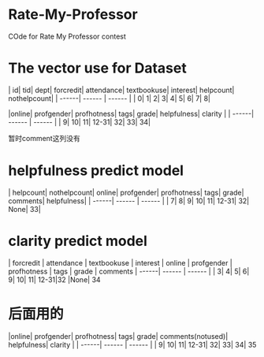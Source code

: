 # Rate-My-Professor
COde for Rate My Professor contest


# The vector use for Dataset
| id| tid| dept| forcredit| attendance| textbookuse| interest| helpcount| nothelpcount|
| ------| ------ | ------ |
| 0| 1| 2| 3| 4| 5| 6| 7| 8|

|online| profgender| profhotness| tags| grade| helpfulness| clarity |
| ------| ------ | ------ |
| 9| 10| 11| 12-31| 32| 33| 34|





暂时comment这列没有

# helpfulness predict model
| helpcount| nothelpcount| online| profgender| profhotness| tags| grade| comments| helpfulness|
| ------| ------ | ------ |
| 7| 8| 9| 10| 11| 12-31| 32| None| 33|

# clarity predict model
 | forcredit | attendance | textbookuse | interest | online | profgender | profhotness | tags | grade | comments
| ------| ------ | ------ |
| 3| 4| 5| 6| 9| 10| 11| 12-31|32 |None| 34

# 后面用的
|online| profgender| profhotness| tags| grade| comments(notused)| helpfulness| clarity |
| ------| ------ | ------ |
| 9| 10| 11| 12-31| 32| 33| 34| 35
